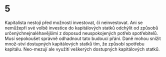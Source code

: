 # 5

Kapitalista nestojí před možností investovat, či neinvestovat. Ani se nemůžepři své volbě investice do kapitálových statků odchýlit od způsobů určenýchnejnaléhavějšími z doposud neuspokojených potřeb spotřebitelů. Musí sepokoušet správně odhadnout tato budoucí přání. Daně mohou snížit množ-ství dostupných kapitálových statků tím, že způsobí spotřebu kapitálu. Neo-mezují ale využití veškerých dostupných kapitálových statků.
